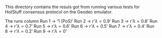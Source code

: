 This directory contains the resuls got from running various tests for HotStuff consensus protocol on the Geodec emulator.

The runs column
Run 1 → ‘1 (PoS)’
Run 2 → r’$\lambda = 0.9$’
Run 3 → r’$\lambda = 0.8$’
Run 4 → r’$\lambda = 0.7$’
Run 5 → r’$\lambda = 0.6$’
Run 6 → r’$\lambda = 0.5$’
Run 7 → r’$\lambda = 0.4$’
Run 8 → r’$\lambda = 0.2$’
Run 9 → r’$\lambda = 0$’